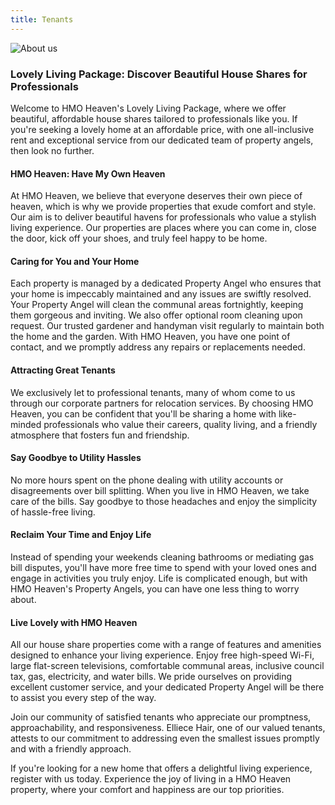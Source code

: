 ```yaml
---
title: Tenants
---
```


![About us](/assets/img/tenants.png)



### Lovely Living Package: Discover Beautiful House Shares for Professionals

Welcome to HMO Heaven's Lovely Living Package, where we offer beautiful, affordable house shares tailored to professionals like you. If you're seeking a lovely home at an affordable price, with one all-inclusive rent and exceptional service from our dedicated team of property angels, then look no further.

#### HMO Heaven: Have My Own Heaven

At HMO Heaven, we believe that everyone deserves their own piece of heaven, which is why we provide properties that exude comfort and style. Our aim is to deliver beautiful havens for professionals who value a stylish living experience. Our properties are places where you can come in, close the door, kick off your shoes, and truly feel happy to be home.

#### Caring for You and Your Home

Each property is managed by a dedicated Property Angel who ensures that your home is impeccably maintained and any issues are swiftly resolved. Your Property Angel will clean the communal areas fortnightly, keeping them gorgeous and inviting. We also offer optional room cleaning upon request. Our trusted gardener and handyman visit regularly to maintain both the home and the garden. With HMO Heaven, you have one point of contact, and we promptly address any repairs or replacements needed.

#### Attracting Great Tenants

We exclusively let to professional tenants, many of whom come to us through our corporate partners for relocation services. By choosing HMO Heaven, you can be confident that you'll be sharing a home with like-minded professionals who value their careers, quality living, and a friendly atmosphere that fosters fun and friendship.

#### Say Goodbye to Utility Hassles

No more hours spent on the phone dealing with utility accounts or disagreements over bill splitting. When you live in HMO Heaven, we take care of the bills. Say goodbye to those headaches and enjoy the simplicity of hassle-free living.

#### Reclaim Your Time and Enjoy Life

Instead of spending your weekends cleaning bathrooms or mediating gas bill disputes, you'll have more free time to spend with your loved ones and engage in activities you truly enjoy. Life is complicated enough, but with HMO Heaven's Property Angels, you can have one less thing to worry about.

#### Live Lovely with HMO Heaven

All our house share properties come with a range of features and amenities designed to enhance your living experience. Enjoy free high-speed Wi-Fi, large flat-screen televisions, comfortable communal areas, inclusive council tax, gas, electricity, and water bills. We pride ourselves on providing excellent customer service, and your dedicated Property Angel will be there to assist you every step of the way.

Join our community of satisfied tenants who appreciate our promptness, approachability, and responsiveness. Elliece Hair, one of our valued tenants, attests to our commitment to addressing even the smallest issues promptly and with a friendly approach.

If you're looking for a new home that offers a delightful living experience, register with us today. Experience the joy of living in a HMO Heaven property, where your comfort and happiness are our top priorities.